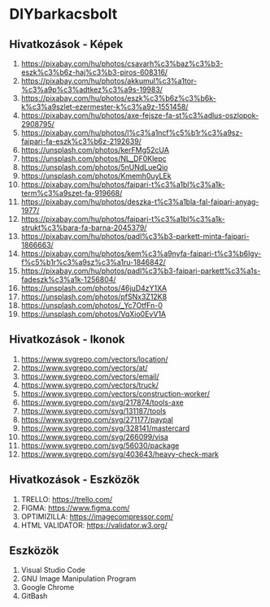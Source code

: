 # DIYbarkacsbolt
## Hivatkozások - Képek
1. https://pixabay.com/hu/photos/csavarh%c3%baz%c3%b3-eszk%c3%b6z-haj%c3%b3-piros-608316/
1. https://pixabay.com/hu/photos/akkumul%c3%a1tor-%c3%a9p%c3%adtkez%c3%a9s-19983/
1. https://pixabay.com/hu/photos/eszk%c3%b6z%c3%b6k-k%c3%a9szlet-ezermester-k%c3%a9z-1551458/
1. https://pixabay.com/hu/photos/axe-fejsze-fa-st%c3%adlus-oszlopok-2908795/
1. https://pixabay.com/hu/photos/l%c3%a1ncf%c5%b1r%c3%a9sz-faipari-fa-eszk%c3%b6z-2192639/
1. https://unsplash.com/photos/kerFMg52cUA
1. https://unsplash.com/photos/NL_DF0Klepc
1. https://unsplash.com/photos/5nUNdLueQio
1. https://unsplash.com/photos/Kmemh0uyLEk
1. https://pixabay.com/hu/photos/faipari-t%c3%a1bl%c3%a1k-term%c3%a9szet-fa-919668/
1. https://pixabay.com/hu/photos/deszka-t%c3%a1bla-fal-faipari-anyag-1977/
1. https://pixabay.com/hu/photos/faipari-t%c3%a1bl%c3%a1k-strukt%c3%bara-fa-barna-2045379/
1. https://pixabay.com/hu/photos/padl%c3%b3-parkett-minta-faipari-1866663/
1. https://pixabay.com/hu/photos/kem%c3%a9nyfa-faipari-t%c3%b6lgy-f%c5%b1r%c3%a9sz%c3%a1ru-1846842/
1. https://pixabay.com/hu/photos/padl%c3%b3-faipari-parkett%c3%a1s-fadeszk%c3%a1k-1256804/
1. https://unsplash.com/photos/46juD4zY1XA
1. https://unsplash.com/photos/pfSNx3Z12K8
1. https://unsplash.com/photos/_Yc7OtfFn-0
1. https://unsplash.com/photos/VqXio0EvV1A


## Hivatkozások - Ikonok
1. https://www.svgrepo.com/vectors/location/
1. https://www.svgrepo.com/vectors/at/
1. https://www.svgrepo.com/vectors/email/
1. https://www.svgrepo.com/vectors/truck/
1. https://www.svgrepo.com/vectors/construction-worker/
1. https://www.svgrepo.com/svg/217874/tools-axe
1. https://www.svgrepo.com/svg/131187/tools
1. https://www.svgrepo.com/svg/271177/paypal
1. https://www.svgrepo.com/svg/328141/mastercard
1. https://www.svgrepo.com/svg/266099/visa
1. https://www.svgrepo.com/svg/56030/package
1. https://www.svgrepo.com/svg/403643/heavy-check-mark
## Hivatkozások - Eszközök 
1. TRELLO: https://trello.com/
1. FIGMA: https://www.figma.com/
1. OPTIMIZILLA: https://imagecompressor.com/
1. HTML VALIDATOR: https://validator.w3.org/

## Eszközök
1. Visual Studio Code
1. GNU Image Manipulation Program
1. Google Chrome
1. GitBash


